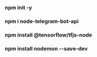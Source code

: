 ### npm init -y <br />
### npm i node-telegram-bot-api <br />
### npm install @tensorflow/tfjs-node  <br />
### npm install nodemon --save-dev

